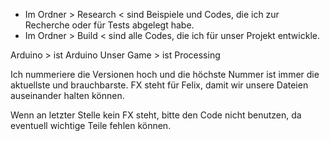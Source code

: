 - Im Ordner > Research < sind Beispiele und Codes, die ich zur Recherche oder für Tests abgelegt habe.
- Im Ordner > Build < sind alle Codes, die ich für unser Projekt entwickle.

Arduino > ist Arduino
Unser Game > ist Processing

Ich nummeriere die Versionen hoch und die höchste Nummer ist immer die aktuellste und brauchbarste.
FX steht für Felix, damit wir unsere Dateien auseinander halten können.

Wenn an letzter Stelle kein FX steht, bitte den Code nicht benutzen, da eventuell wichtige Teile fehlen können.
